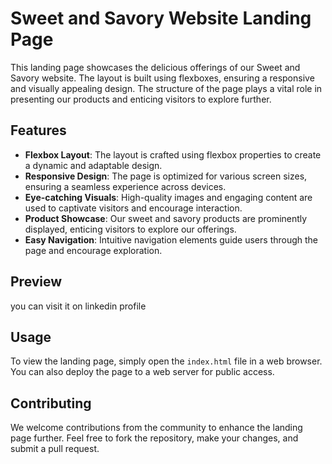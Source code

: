 # Sweet and Savory Website Landing Page

This landing page showcases the delicious offerings of our Sweet and Savory website. The layout is built using flexboxes, ensuring a responsive and visually appealing design. The structure of the page plays a vital role in presenting our products and enticing visitors to explore further.

## Features

- **Flexbox Layout**: The layout is crafted using flexbox properties to create a dynamic and adaptable design.
- **Responsive Design**: The page is optimized for various screen sizes, ensuring a seamless experience across devices.
- **Eye-catching Visuals**: High-quality images and engaging content are used to captivate visitors and encourage interaction.
- **Product Showcase**: Our sweet and savory products are prominently displayed, enticing visitors to explore our offerings.
- **Easy Navigation**: Intuitive navigation elements guide users through the page and encourage exploration.

## Preview

you can visit it on linkedin profile

## Usage

To view the landing page, simply open the `index.html` file in a web browser. You can also deploy the page to a web server for public access.

## Contributing

We welcome contributions from the community to enhance the landing page further. Feel free to fork the repository, make your changes, and submit a pull request.

